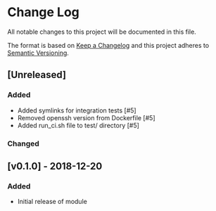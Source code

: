 # Change Log

All notable changes to this project will be documented in this file.

The format is based on [Keep a Changelog](http://keepachangelog.com/) and this
project adheres to [Semantic Versioning](http://semver.org/).

## [Unreleased]

### Added

- Added symlinks for integration tests [#5]
- Removed openssh version from Dockerfile [#5]
- Added run_ci.sh file to test/ directory [#5]

### Changed

## [v0.1.0] - 2018-12-20

### Added

* Initial release of module
